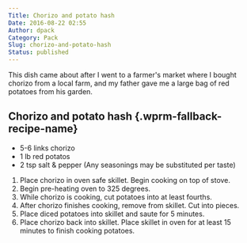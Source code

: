 ```yaml
---
Title: Chorizo and potato hash
Date: 2016-08-22 02:55
Author: dpack
Category: Pack
Slug: chorizo-and-potato-hash
Status: published
---
```


This dish came about after I went to a farmer's market where I bought chorizo from a local farm, and my father gave me a large bag of red potatoes from his garden. <!--WPRM Recipe 112-->

<div class="wprm-fallback-recipe">

Chorizo and potato hash {.wprm-fallback-recipe-name}
-----------------------

<div class="wprm-fallback-recipe-ingredients">

-   5-6 links chorizo
-   1 lb red potatos
-   2 tsp salt & pepper (Any seasonings may be substituted per taste)

</div>

<div class="wprm-fallback-recipe-instructions">

1.  Place chorizo in oven safe skillet. Begin cooking on top of stove.
2.  Begin pre-heating oven to 325 degrees.
3.  While chorizo is cooking, cut potatoes into at least fourths.
4.  After chorizo finishes cooking, remove from skillet. Cut into pieces.
5.  Place diced potatoes into skillet and saute for 5 minutes.
6.  Place chorizo back into skillet. Place skillet in oven for at least 15 minutes to finish cooking potatoes.

</div>

<div class="wprm-fallback-recipe-notes">

</div>

</div>

<!--End WPRM Recipe-->
